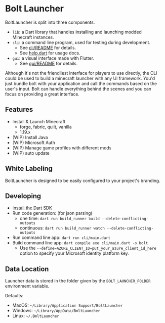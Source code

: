 # Bolt Launcher 

BoltLauncher is split into three components. 

- `lib`: a Dart library that handles installing and launching modded Minecraft instances. 
- `cli`: a command line program, used for testing during development.
    - See [cli/README](cli/README.md) for details.
    - See [help.dart](cli/commands/help.dart) for usage docs.
- `gui`: a visual interface made with Flutter.
    - See [gui/README](gui/README.md) for details.

Although it's not the friendliest interface for players to use directly, the CLI could be used to build a minecraft launcher with any UI framework. You'd just bundle bolt with your application and call the commands based on the user's input. Bolt 
can handle everything behind the scenes and you can focus on providing a great interface. 

## Features

- Install & Launch Minecraft
    - forge, fabric, quilt, vanilla
    - 1.19.x
- (WIP) Install Java 
- (WIP) Microsoft Auth
- (WIP) Manage game profiles with different mods
- (WIP) auto update

## White Labeling

BoltLauncher is designed to be easily configured to your project's branding. 

## Developing 

- [Install the Dart SDK](https://dart.dev/get-dart)
- Run code generation: (for json parsing)
    - one time: `dart run build_runner build --delete-conflicting-outputs`
    - continuous: `dart run build_runner watch --delete-conflicting-outputs`
- Run command line app: `dart run cli/main.dart`
- Build command line app: `dart compile exe cli/main.dart -o bolt`
    - Use the `--define=AZURE_CLIENT_ID=put_your_azure_client_id_here` option to specify your Microsoft identity platform key. 

## Data Location

Launcher data is stored in the folder given by the `BOLT_LAUNCHER_FOLDER` environment variable. 

Defaults:

- MacOS: `~/Library/Application Support/BoltLauncher`
- Windows: `~/Library/AppData/BoltLauncher`
- Linux: `~/.BoltLauncher`
